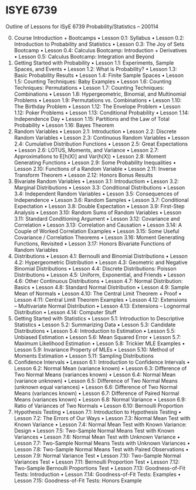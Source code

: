 # ISYE 6739 
Outline of Lessons for ISyE 6739 Probability/Statistics – 200114

0. Course Introduction + Bootcamps
• Lesson 0.1: Syllabus
• Lesson 0.2: Introduction to Probability and Statistics
• Lesson 0.3: The Joy of Sets Bootcamp
• Lesson 0.4: Calculus Bootcamp: Introduction + Derivatives
• Lesson 0.5: Calculus Bootcamp: Integration and Beyond 
1. Getting Started with Probability
• Lesson 1.1: Experiments, Sample Spaces, and Events
• Lesson 1.2: What is Probability?
• Lesson 1.3: Basic Probability Results
• Lesson 1.4: Finite Sample Spaces
• Lesson 1.5: Counting Techniques: Baby Examples
• Lesson 1.6: Counting Techniques: Permutations
• Lesson 1.7: Counting Techniques: Combinations
• Lesson 1.8: Hypergeometric, Binomial, and Multinomial Problems
• Lesson 1.9: Permutations vs. Combinations
• Lesson 1.10: The Birthday Problem
• Lesson 1.12: The Envelope Problem
• Lesson 1.12: Poker Problems
• Lesson 1.13: Conditional Probability
• Lesson 1.14: Independence Day
• Lesson 1.15: Partitions and the Law of Total Probability
• Lesson 1.16: Bayes Theorem
2. Random Variables
• Lesson 2.1: Introduction
• Lesson 2.2: Discrete Random Variables 
• Lesson 2.3: Continuous Random Variables 
• Lesson 2.4: Cumulative Distribution Functions 
• Lesson 2.5: Great Expectations
• Lesson 2.6: LOTUS, Moments, and Variance 
• Lesson 2.7: Approximations to E[h(X)] and Var(h(X))
• Lesson 2.8: Moment Generating Functions 
• Lesson 2.9: Some Probability Inequalities 
• Lesson 2.10: Functions of a Random Variable
• Lesson 2.11: Inverse Transform Theorem
• Lesson 2.12: Honors Bonus Results
3. Bivariate Random Variables 
• Lesson 3.1: Introductiom
• Lesson 3.2: Marginal Distributions
• Lesson 3.3: Conditional Distributions 
• Lesson 3.4: Independent Random Variables 
• Lesson 3.5: Consequences of Independence
• Lesson 3.6: Random Samples
• Lesson 3.7: Conditional Expectation 
• Lesson 3.8: Double Expectation
• Lesson 3.9: First-Step Analysis
• Lesson 3.10: Random Sums of Random Variables
• Lesson 3.11: Standard Conditioning Argument
• Lesson 3.12: Covariance and Correlation
• Lesson 3.13: Correlation and Causation
• Lesson 3.14: A Couple of Worked Correlation Examples 
• Lesson 3.15: Some Useful Covariance / Correlation Theorems 
• Lesson 3.16: Moment Generating Functions, Revisited 
• Lesson 3.17: Honors Bivariate Functions of Random Variables 
4. Distributions
• Lesson 4.1: Bernoulli and Binomial Distributions
• Lesson 4.2: Hypergeometric Distribution
• Lesson 4.3: Geometric and Negative Binomial Distributions
• Lesson 4.4: Discrete Distributions: Poisson Distributions
• Lesson 4.5: Uniform, Exponential, and Friends
• Lesson 4.6: Other Continuous Distributions
• Lesson 4.7: Normal Distribution: Basics
• Lesson 4.8: Standard Normal Distribution
• Lesson 4.9: Sample Mean of Normals
• Lesson 4.10: The Central Limit Theorem + Proof
• Lesson 4:11: Central Limit Theorem Examples
• Lesson 4.12: Extensions – Multivariate Normal Distribution
• Lesson 4.13: Extensions – Lognormal Distribution
• Lesson 4.14: Computer Stuff
5. Getting Started with Statistics
• Lesson 5.1: Introduction to Descriptive Statistics
• Lesson 5.2: Summarizing Data
• Lesson 5.3: Candidate Distributions
• Lesson 5.4: Introduction to Estimation
• Lesson 5.5: Unbiased Estimation
• Lesson 5.6: Mean Squared Error
• Lesson 5.7: Maximum Likelihood Estimation
• Lesson 5.8: Trickier MLE Examples
• Lesson 5.9: Invariance Property of MLEs
• Lesson 5.10: Method of Moments Estimation
• Lesson 5.11: Sampling Distributions
6. Confidence Intervals
• Lesson 6.1: Introduction to Confidence Intervals
• Lesson 6.2: Normal Mean (variance known)
• Lesson 6.3: Difference of Two Normal Means (variances known)
• Lesson 6.4: Normal Mean (variance unknown)
• Lesson 6.5: Difference of Two Normal Means (unknown equal variances)
• Lesson 6.6: Difference of Two Normal Means (variances known)
• Lesson 6.7: Difference of Paired Normal Means (variances known)
• Lesson 6.8: Normal Variance
• Lesson 6.9: Ratio of Variances of Two Normals
• Lesson 6.10: Bernoulli Proportion
7. Hypothesis Testing
• Lesson 7.1: Introduction to Hypothesis Testing
• Lesson 7.2: The Errors of Our Ways
• Lesson 7.3: Normal Mean Test with Known Variance 
• Lesson 7.4: Normal Mean Test with Known Variance: Design
• Lesson 7.5: Two-Sample Normal Means Test with Known Variances
• Lesson 7.6: Normal Mean Test with Unknown Variance 
• Lesson 7.7: Two-Sample Normal Means Tests with Unknown Variances
• Lesson 7.8: Two-Sample Normal Means Test with Paired Observations
• Lesson 7.9: Normal Variance Test
• Lesson 7.10: Two-Sample Normal Variances Test
• Lesson 7.11: Bernoulli Proportion Test
• Lesson 7.12: Two-Sample Bernoulli Proportions Test
• Lesson 7.13: Goodness-of-Fit Tests: Introduction
• Lesson 7.14: Goodness-of-Fit Tests: Examples
• Lesson 7.15: Goodness-of-Fit Tests: Honors Example
